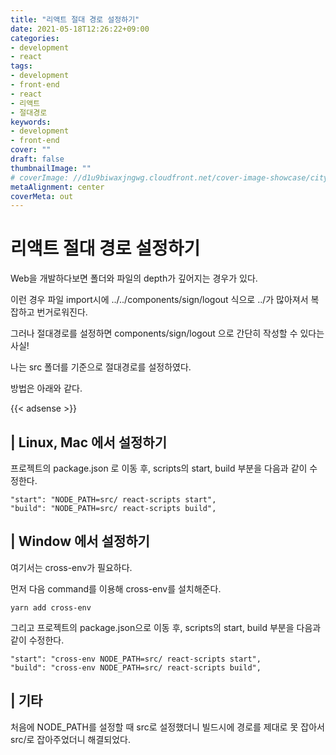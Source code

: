 ```yaml
---
title: "리액트 절대 경로 설정하기"
date: 2021-05-18T12:26:22+09:00
categories: 
- development
- react
tags: 
- development
- front-end
- react
- 리액트
- 절대경로
keywords: 
- development
- front-end
cover: ""
draft: false
thumbnailImage: ""
# coverImage: //d1u9biwaxjngwg.cloudfront.net/cover-image-showcase/city.jpg
metaAlignment: center
coverMeta: out
---
```


<!--toc-->

# 리액트 절대 경로 설정하기

Web을 개발하다보면 폴더와 파일의 depth가 깊어지는 경우가 있다.

이런 경우 파일 import시에 ../../components/sign/logout 식으로 ../가 많아져서 복잡하고 번거로워진다.

그러나 절대경로를 설정하면 components/sign/logout 으로 간단히 작성할 수 있다는 사실!

나는 src 폴더를 기준으로 절대경로를 설정하였다.

방법은 아래와 같다.

{{< adsense >}}


## **| Linux, Mac 에서 설정하기**

프로젝트의 package.json 로 이동 후, scripts의 start, build 부분을 다음과 같이 수정한다.

```
"start": "NODE_PATH=src/ react-scripts start",
"build": "NODE_PATH=src/ react-scripts build",
```

## **| Window 에서 설정하기**

여기서는 cross-env가 필요하다.

먼저 다음 command를 이용해 cross-env를 설치해준다.

```
yarn add cross-env
```

그리고 프로젝트의 package.json으로 이동 후, scripts의 start, build 부분을 다음과 같이 수정한다.

```
"start": "cross-env NODE_PATH=src/ react-scripts start",
"build": "cross-env NODE_PATH=src/ react-scripts build",
```

## **| 기타**

처음에 NODE\_PATH를 설정할 때 src로 설정했더니 빌드시에 경로를 제대로 못 잡아서 src/로 잡아주었더니 해결되었다.


